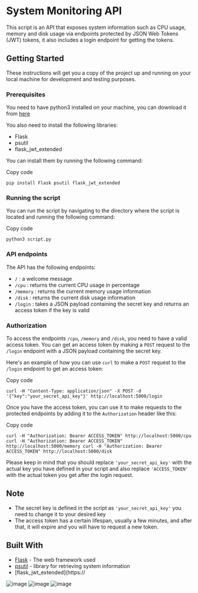 System Monitoring API
=====================

This script is an API that exposes system information such as CPU usage, memory and disk usage via endpoints protected by JSON Web Tokens (JWT) tokens, it also includes a login endpoint for getting the tokens.

Getting Started
---------------

These instructions will get you a copy of the project up and running on your local machine for development and testing purposes.

### Prerequisites

You need to have python3 installed on your machine, you can download it from [here](https://www.python.org/downloads/)

You also need to install the following libraries:

*   Flask
*   psutil
*   flask\_jwt\_extended

You can install them by running the following command:

Copy code

`pip install Flask psutil flask_jwt_extended`

### Running the script

You can run the script by navigating to the directory where the script is located and running the following command:

Copy code

`python3 script.py`

### API endpoints

The API has the following endpoints:

*   `/` : a welcome message
*   `/cpu` : returns the current CPU usage in percentage
*   `/memory` : returns the current memory usage information
*   `/disk` : returns the current disk usage information
*   `/login` : takes a JSON payload containing the secret key and returns an access token if the key is valid

### Authorization

To access the endpoints `/cpu`, `/memory` and `/disk`, you need to have a valid access token. You can get an access token by making a `POST` request to the `/login` endpoint with a JSON payload containing the secret key.

Here's an example of how you can use `curl` to make a `POST` request to the `/login` endpoint to get an access token:

Copy code

`curl -H "Content-Type: application/json" -X POST -d '{"key":"your_secret_api_key"}' http://localhost:5000/login`

Once you have the access token, you can use it to make requests to the protected endpoints by adding it to the `Authorization` header like this:

Copy code

`curl -H "Authorization: Bearer ACCESS_TOKEN" http://localhost:5000/cpu curl -H "Authorization: Bearer ACCESS_TOKEN" http://localhost:5000/memory curl -H "Authorization: Bearer ACCESS_TOKEN" http://localhost:5000/disk`

Please keep in mind that you should replace `'your_secret_api_key'` with the actual key you have defined in your script and also replace `'ACCESS_TOKEN'` with the actual token you get after the login request.

Note
----

*   The secret key is defined in the script as `'your_secret_api_key'` you need to change it to your desired key
*   The access token has a certain lifespan, usually a few minutes, and after that, it will expire and you will have to request a new token.

Built With
----------

*   [Flask](https://flask.palletsprojects.com/en/2.1.x/) - The web framework used
*   [psutil](https://psutil.readthedocs.io/en/latest/) - library for retrieving system information
*   \[flask\_jwt\_extended\](https://


![image](https://user-images.githubusercontent.com/19478700/214078358-82bc666a-d527-48e0-a051-13535380bd8a.png)
![image](https://user-images.githubusercontent.com/19478700/214078773-7594d5c7-cfc8-46ac-b098-9271cbb55f64.png)
![image](https://user-images.githubusercontent.com/19478700/214079576-c6a3c9a0-ed86-4b99-a882-3e9e308fcb81.png)

